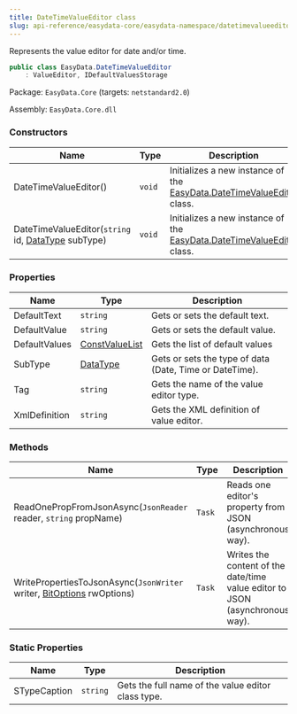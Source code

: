```yaml
---
title: DateTimeValueEditor class
slug: api-reference/easydata-core/easydata-namespace/datetimevalueeditor-class
---
```


Represents the value editor for date and/or time.
```csharp
public class EasyData.DateTimeValueEditor
    : ValueEditor, IDefaultValuesStorage

```
Package: `EasyData.Core` (targets: `netstandard2.0`)

Assembly: `EasyData.Core.dll`

### Constructors

| Name | Type | Description | 
| --- | --- | --- | 
| DateTimeValueEditor() | `void` | Initializes a new instance of the [EasyData.DateTimeValueEditor](//easyquery/docs/api-reference/easydata-core/easydata-namespace/datetimevalueeditor-class) class. | 
| DateTimeValueEditor(`string` id, [DataType](//easyquery/docs/api-reference/easydata-core/easydata-namespace/datatype-enum) subType) | `void` | Initializes a new instance of the [EasyData.DateTimeValueEditor](//easyquery/docs/api-reference/easydata-core/easydata-namespace/datetimevalueeditor-class) class. | 


### Properties

| Name | Type | Description | 
| --- | --- | --- | 
| DefaultText | `string` | Gets or sets the default text. | 
| DefaultValue | `string` | Gets or sets the default value. | 
| DefaultValues | [ConstValueList](//easyquery/docs/api-reference/easydata-core/easydata-namespace/constvaluelist-class) | Gets the list of default values | 
| SubType | [DataType](//easyquery/docs/api-reference/easydata-core/easydata-namespace/datatype-enum) | Gets or sets the type of data (Date, Time or DateTime). | 
| Tag | `string` | Gets the name of the value editor type. | 
| XmlDefinition | `string` | Gets the XML definition of value editor. | 


### Methods

| Name | Type | Description | 
| --- | --- | --- | 
| ReadOnePropFromJsonAsync(`JsonReader` reader, `string` propName) | `Task` | Reads one editor's property from JSON (asynchronous way). | 
| WritePropertiesToJsonAsync(`JsonWriter` writer, [BitOptions](//easyquery/docs/api-reference/easydata-core/easydata-namespace/bitoptions-class) rwOptions) | `Task` | Writes the content of the date/time value editor to JSON (asynchronous way). | 


### Static Properties

| Name | Type | Description | 
| --- | --- | --- | 
| STypeCaption | `string` | Gets the full name of the value editor class type. |